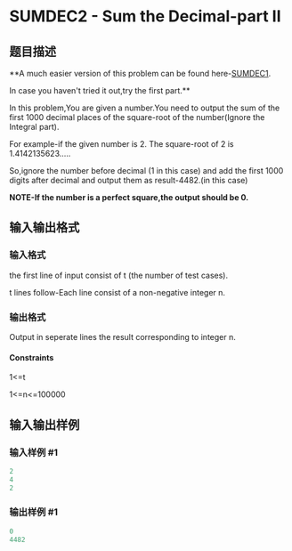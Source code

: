 # SUMDEC2 - Sum the Decimal-part II

## 题目描述

**A much easier version of this problem can be found here-[SUMDEC1](http://www.spoj.com/problems/SUMDEC1/).

In case you haven't tried it out,try the first part.**

In this problem,You are given a number.You need to output the sum of the first 1000 decimal places of the square-root of the number(Ignore the Integral part).

For example-if the given number is 2. The square-root of 2 is 1.4142135623.....

So,ignore the number before decimal (1 in this case) and add the first 1000 digits after decimal and output them as result-4482.(in this case)

**NOTE-If the number is a perfect square,the output should be 0.**

## 输入输出格式

### 输入格式

the first line of input consist of t (the number of test cases).

t lines follow-Each line consist of a non-negative integer n.

### 输出格式

Output in seperate lines the result corresponding to integer n.

#### Constraints

1<=t

1<=n<=100000

## 输入输出样例

### 输入样例 #1

```cpp
2
4
2
```


### 输出样例 #1

```cpp
0
4482
```


